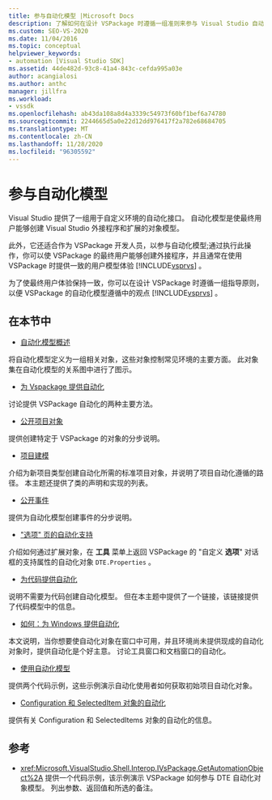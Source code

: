 ```yaml
---
title: 参与自动化模型 |Microsoft Docs
description: 了解如何在设计 VSPackage 时遵循一组准则来参与 Visual Studio 自动化模型。
ms.custom: SEO-VS-2020
ms.date: 11/04/2016
ms.topic: conceptual
helpviewer_keywords:
- automation [Visual Studio SDK]
ms.assetid: 44de482d-93c8-41a4-843c-cefda995a03e
author: acangialosi
ms.author: anthc
manager: jillfra
ms.workload:
- vssdk
ms.openlocfilehash: ab43da108a8d4a3339c54973f60bf1bef6a74780
ms.sourcegitcommit: 2244665d5a0e22d12dd976417f2a782e68684705
ms.translationtype: MT
ms.contentlocale: zh-CN
ms.lasthandoff: 11/28/2020
ms.locfileid: "96305592"
---
```

# <a name="contribute-to-the-automation-model"></a>参与自动化模型
Visual Studio 提供了一组用于自定义环境的自动化接口。 自动化模型是使最终用户能够创建 Visual Studio 外接程序和扩展的对象模型。

 此外，它还适合作为 VSPackage 开发人员，以参与自动化模型;通过执行此操作，你可以使 VSPackage 的最终用户能够创建外接程序，并且通常在使用 VSPackage 时提供一致的用户模型体验 [!INCLUDE[vsprvs](../../code-quality/includes/vsprvs_md.md)] 。

 为了使最终用户体验保持一致，你可以在设计 VSPackage 时遵循一组指导原则，以便 VSPackage 的自动化模型遵循中的观点 [!INCLUDE[vsprvs](../../code-quality/includes/vsprvs_md.md)] 。

## <a name="in-this-section"></a>在本节中
- [自动化模型概述](../../extensibility/internals/automation-model-overview.md)

 将自动化模型定义为一组相关对象，这些对象控制常见环境的主要方面。 此对象集在自动化模型的关系图中进行了图示。

- [为 Vspackage 提供自动化](../../extensibility/internals/providing-automation-for-vspackages.md)

 讨论提供 VSPackage 自动化的两种主要方法。

- [公开项目对象](../../extensibility/internals/exposing-project-objects.md)

 提供创建特定于 VSPackage 的对象的分步说明。

- [项目建模](../../extensibility/internals/project-modeling.md)

 介绍为新项目类型创建自动化所需的标准项目对象，并说明了项目自动化遵循的路径。 本主题还提供了类的声明和实现的列表。

- [公开事件](../../extensibility/internals/exposing-events-in-the-visual-studio-sdk.md)

 提供为自动化模型创建事件的分步说明。

- ["选项" 页的自动化支持](../../extensibility/internals/automation-support-for-options-pages.md)

 介绍如何通过扩展对象，在 **工具** 菜单上返回 VSPackage 的 "自定义 **选项**" 对话框的支持属性的自动化对象 `DTE.Properties` 。

- [为代码提供自动化](../../extensibility/internals/providing-automation-for-code.md)

 说明不需要为代码创建自动化模型。 但在本主题中提供了一个链接，该链接提供了代码模型中的信息。

- [如何：为 Windows 提供自动化](../../extensibility/internals/how-to-provide-automation-for-windows.md)

 本文说明，当你想要使自动化对象在窗口中可用，并且环境尚未提供现成的自动化对象时，提供自动化是个好主意。 讨论工具窗口和文档窗口的自动化。

- [使用自动化模型](../../extensibility/internals/using-the-automation-model.md)

 提供两个代码示例，这些示例演示自动化使用者如何获取初始项目自动化对象。

- [Configuration 和 SelectedItem 对象的自动化](../../extensibility/internals/automation-for-configuration-and-selecteditem-objects.md)

 提供有关 Configuration 和 SelectedItems 对象的自动化的信息。

## <a name="reference"></a>参考
- <xref:Microsoft.VisualStudio.Shell.Interop.IVsPackage.GetAutomationObject%2A> 提供一个代码示例，该示例演示 VSPackage 如何参与 DTE 自动化对象模型。 列出参数、返回值和所选的备注。
